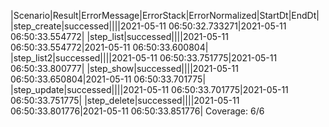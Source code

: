 |Scenario|Result|ErrorMessage|ErrorStack|ErrorNormalized|StartDt|EndDt|
|step_create|successed||||2021-05-11 06:50:32.733271|2021-05-11 06:50:33.554772|
|step_list|successed||||2021-05-11 06:50:33.554772|2021-05-11 06:50:33.600804|
|step_list2|successed||||2021-05-11 06:50:33.751775|2021-05-11 06:50:33.800777|
|step_show|successed||||2021-05-11 06:50:33.650804|2021-05-11 06:50:33.701775|
|step_update|successed||||2021-05-11 06:50:33.701775|2021-05-11 06:50:33.751775|
|step_delete|successed||||2021-05-11 06:50:33.801776|2021-05-11 06:50:33.851776|
Coverage: 6/6
